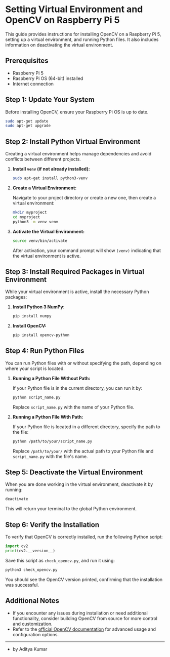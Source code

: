 # Setting Virtual Environment and OpenCV on Raspberry Pi 5

This guide provides instructions for installing OpenCV on a Raspberry Pi 5, setting up a virtual environment, and running Python files. It also includes information on deactivating the virtual environment.

## Prerequisites

- Raspberry Pi 5
- Raspberry Pi OS (64-bit) installed
- Internet connection

## Step 1: Update Your System

Before installing OpenCV, ensure your Raspberry Pi OS is up to date.

```bash
sudo apt-get update
sudo apt-get upgrade
```

## Step 2: Install Python Virtual Environment

Creating a virtual environment helps manage dependencies and avoid conflicts between different projects.

1. **Install `venv` (if not already installed):**

   ```bash
   sudo apt-get install python3-venv
   ```

2. **Create a Virtual Environment:**

   Navigate to your project directory or create a new one, then create a virtual environment:

   ```bash
   mkdir myproject
   cd myproject
   python3 -m venv venv
   ```

3. **Activate the Virtual Environment:**

   ```bash
   source venv/bin/activate
   ```

   After activation, your command prompt will show `(venv)` indicating that the virtual environment is active.

## Step 3: Install Required Packages in Virtual Environment

While your virtual environment is active, install the necessary Python packages:

1. **Install Python 3 NumPy:**

   ```bash
   pip install numpy
   ```

2. **Install OpenCV:**

   ```bash
   pip install opencv-python
   ```

## Step 4: Run Python Files

You can run Python files with or without specifying the path, depending on where your script is located.

1. **Running a Python File Without Path:**

   If your Python file is in the current directory, you can run it by:

   ```bash
   python script_name.py
   ```

   Replace `script_name.py` with the name of your Python file.

2. **Running a Python File With Path:**

   If your Python file is located in a different directory, specify the path to the file:

   ```bash
   python /path/to/your/script_name.py
   ```

   Replace `/path/to/your/` with the actual path to your Python file and `script_name.py` with the file's name.

## Step 5: Deactivate the Virtual Environment

When you are done working in the virtual environment, deactivate it by running:

```bash
deactivate
```

This will return your terminal to the global Python environment.

## Step 6: Verify the Installation

To verify that OpenCV is correctly installed, run the following Python script:

```python
import cv2
print(cv2.__version__)
```

Save this script as `check_opencv.py`, and run it using:

```bash
python3 check_opencv.py
```

You should see the OpenCV version printed, confirming that the installation was successful.

## Additional Notes

- If you encounter any issues during installation or need additional functionality, consider building OpenCV from source for more control and customization.
- Refer to the [official OpenCV documentation](https://docs.opencv.org/) for advanced usage and configuration options.

---

- by Aditya Kumar